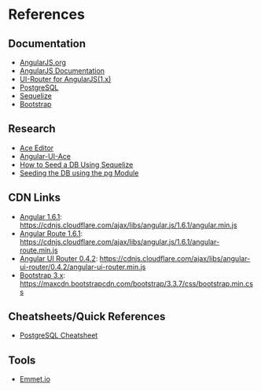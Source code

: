 # References

## Documentation

* [AngularJS.org](https://angularjs.org/)
* [AngularJS Documentation](https://docs.angularjs.org/api)
* [UI-Router for AngularJS(1.x)](https://ui-router.github.io/ng1/)
* [PostgreSQL](https://www.postgresql.org/docs/9.6/static/index.html)
* [Sequelize](http://docs.sequelizejs.com/en/v3/)
* [Bootstrap](http://getbootstrap.com/getting-started/)

## Research

* [Ace Editor](https://ace.c9.io/#nav=embedding)
* [Angular-UI-Ace](https://www.npmjs.com/package/angular-ui-ace)
* [How to Seed a DB Using Sequelize](https://github.com/sequelize/cli/issues/225)
* [Seeding the DB using the pg Module](https://www.npmjs.com/package/pg)

## CDN Links

* [Angular 1.6.1](https://cdnjs.cloudflare.com/ajax/libs/angular.js/1.6.1/angular.min.js): https://cdnjs.cloudflare.com/ajax/libs/angular.js/1.6.1/angular.min.js
* [Angular Route 1.6.1](https://cdnjs.cloudflare.com/ajax/libs/angular.js/1.6.1/angular-route.min.js): https://cdnjs.cloudflare.com/ajax/libs/angular.js/1.6.1/angular-route.min.js
* [Angular UI Router 0.4.2](https://cdnjs.cloudflare.com/ajax/libs/angular-ui-router/0.4.2/angular-ui-router.min.js): https://cdnjs.cloudflare.com/ajax/libs/angular-ui-router/0.4.2/angular-ui-router.min.js
* [Bootstrap 3.x](https://maxcdn.bootstrapcdn.com/bootstrap/3.3.7/css/bootstrap.min.css): https://maxcdn.bootstrapcdn.com/bootstrap/3.3.7/css/bootstrap.min.css

## Cheatsheets/Quick References

* [PostgreSQL Cheatsheet](https://gist.github.com/Kartones/dd3ff5ec5ea238d4c546)

## Tools

* [Emmet.io](https://emmet.io/)
